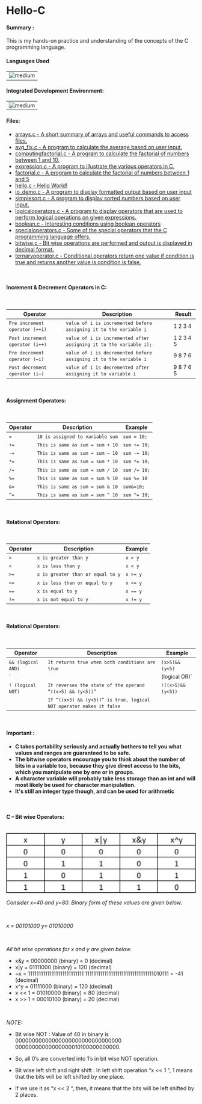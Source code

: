 # Hello-C
<h4>Summary :</h4>
This is my hands-on practice and understanding of the concepts of the C programming language.

<h4>Languages Used</h4>
<table>
  <tr>
    <td><img alt="medium" src="https://img.shields.io/badge/C-00599C?style=for-the-badge&logo=c&logoColor=white"></td>
  </tr>
</table>

<h4>Integrated Development Environment:</h4>
<table>
  <tr>
<td><img alt="medium" src="https://img.shields.io/badge/Emacs-%237F5AB6.svg?&style=for-the-badge&logo=gnu-emacs&logoColor=white"></td>
  </tr>
</table>

<h4>Files: </h4>

* [arrays.c - A short summary of arrays and useful commands to access files.](./arrays.c)
* [avg_fix.c - A program to calculate the average based on user input.](./avg_fix.c)
* [computingfactorial.c - A program to calculate the factorial of numbers between 1 and 10.](./computingfactorial.c)
* [expression.c - A program to illustrate the various operators in C.](./expression.c)
* [factorial.c - A program to calculate the factorial of numbers between 1 and 5](./factorial.c)
* [hello.c - Hello World!](./hello.c)
* [io_demo.c - A program to display formatted output based on user input](./io_demo.c)
* [simplesort.c - A program to display sorted numbers based on user input.](./simplesort.c)
* [logicaloperators.c - A program to display operators that are used to perform logical operations on given expressions.](./logicaloperators.c)
* [boolean.c - Interesting conditions using boolean operators](./boolean.c)
* [specialoperators.c - Some of the special operators that the C programming language offers.](./specialoperators.c)
* [bitwise.c - Bit wise operations are performed and output is displayed in decimal format.](./bitwise.c)
* [ternaryoperator.c - Conditional operators return one value if condition is true and returns another value is condition is false.](./ternaryoperator.c)

<br>

<h4>Increment & Decrement Operators in C: </h4>
<br>

| Operator                          | Description                                                        | Result    |
| ----------------------------------| -------------------------------------------------------------------| ----------|
| `Pre increment operator (++i)`    | `value of i is incremented before assigning it to the variable i`  | 1 2 3 4   |
| `Post increment operator (i++)`   | `value of i is incremented after assigning it to the variable i);` | 1 2 3 4 5 |
| `Pre decrement operator (–i)`     | `value of i is decremented before assigning it to the variable i`  | 9 8 7 6   |
| `Post decrement operator (i–)`    | `value of i is decremented after assigning it to variable i`       | 9 8 7 6 5 |

<br>

<h4>Assignment Operators: </h4>

<br>

| Operator | Description                       | Example      |
| ---------|-----------------------------------| -------------| 
| `=`      | `10 is assigned to variable sum`  | `sum = 10;`  |
| `+=`     | `This is same as sum = sum + 10`  | `sum += 10;` |
| `-=`     | `This is same as sum = sum – 10`  | `sum -= 10;` |
| `*=`     | `This is same as sum = sum * 10`  | `sum *= 10;` |
| `/=`     | `This is same as sum = sum / 10`  | `sum /= 10;` |
| `%=`     | `This is same as sum = sum % 10`  | `sum %= 10`  |
| `&=`     | `This is same as sum = sum & 10`  | `sum&=10;`   |
| `^=`     | `This is same as sum = sum ^ 10`  | `sum ^= 10;` |

<br>

<h4>Relational Operators: </h4>

<br>

| Operator | Description                        | Example   |
| ---------|------------------------------------| ----------| 
| `>`      | `x is greater than y`              | `x > y`   |
| `<`      | `x is less than y`                 | `x < y`   |
| `>=`     | `x is greater than or equal to y`  | `x >= y ` |
| `<=`     | `x is less than or equal to y`     | `x <= y`  |
| `==`     | `x is equal to y`                  | `x == y`  |
| `!=`     | `x is not equal to y`              | `x != y`  |

<br>

<h4>Relational Operators: </h4>

<br>

| Operator           | Description                                                          | Example             |
| -------------------|----------------------------------------------------------------------| --------------------| 
| `&& (logical AND)` | `It returns true when both conditions are true`                      | `(x>5)&&(y<5)`      |
| `|| (logical OR)`  | `It returns true when at-least one of the condition is true`         | `(x>=10)||(y>=10)`  |
| `! (logical NOT)`  | `It reverses the state of the operand “((x>5) && (y<5))”`            | `!((x>5)&&(y<5))`   | 
|                    | `If “((x>5) && (y<5))” is true, logical NOT operator makes it false` |                     |

<br>

<h4>Important :</h4>

* **C takes portability seriously and actually bothers to tell you what values and ranges are guaranteed to be safe.**
* **The bitwise operators encourage you to think about the number of bits in a variable too, because they give direct access to the bits, 
which you manipulate one by one or in groups.**
* **A character variable will probably take less storage than an int and will most likely be used for character manipulation.**
* **It's still an integer type though, and can be used for arithmetic**

<br>
<h4>C – Bit wise Operators: </h4>
<br>

<img src="https://github.com/iamnotnato/Hello-C/blob/master/Truth-table-2.png" width="600">
<br>

*Consider x=40 and y=80. Binary form of these values are given below.*

<br> 

 *x = 00101000*
 *y=  01010000*

<br>

*All bit wise operations for x and y are given below.*
 * x&y = 00000000 (binary) = 0 (decimal)
 * x|y = 01111000 (binary) = 120 (decimal)
 * ~x = 11111111111111111111111111 11111111111111111111111111111111010111 = -41 (decimal)
 * x^y = 01111000 (binary) = 120 (decimal)
 * x << 1 = 01010000 (binary) = 80 (decimal)
 * x >> 1 = 00010100 (binary) = 20 (decimal)

<br>

*NOTE:*
 * Bit wise NOT : Value of 40 in binary is 00000000000000000000000000000000 00000000000000000010100000000000. 
 * So, all 0’s are converted into 1’s in bit wise NOT operation.
 
 * Bit wise left shift and right shift : In left shift operation “x << 1 “, 1 means that the bits will be left shifted by one place. 
 * If we use it as “x << 2 “,  then, it means that the bits will be left shifted by 2 places.
